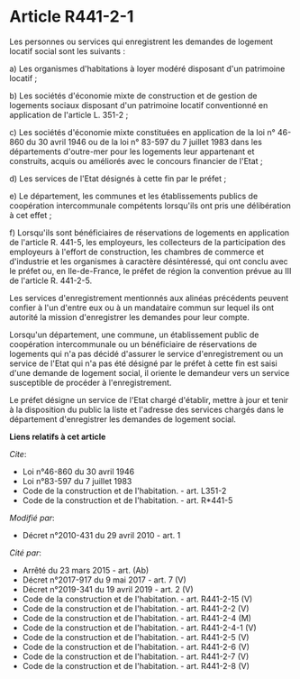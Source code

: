 # Article R441-2-1

Les personnes ou services qui enregistrent les demandes de logement locatif social sont les suivants : 

a) Les organismes d'habitations à loyer modéré disposant d'un patrimoine locatif ; 

b) Les sociétés d'économie mixte de construction et de gestion de logements sociaux disposant d'un patrimoine locatif
conventionné en application de l'article L. 351-2 ; 

c) Les sociétés d'économie mixte constituées en application de la loi n° 46-860 du 30 avril 1946 ou de la loi n° 83-597 du 7
juillet 1983 dans les départements d'outre-mer pour les logements leur appartenant et construits, acquis ou améliorés avec le
concours financier de l'Etat ; 

d) Les services de l'Etat désignés à cette fin par le préfet ; 

e) Le département, les communes et les établissements publics de coopération intercommunale compétents lorsqu'ils ont pris
une délibération à cet effet ; 

f) Lorsqu'ils sont bénéficiaires de réservations de logements en application de l'article R. 441-5, les employeurs, les
collecteurs de la participation des employeurs à l'effort de construction, les chambres de commerce et d'industrie et les
organismes à caractère désintéressé, qui ont conclu avec le préfet ou, en Ile-de-France, le préfet de région la convention
prévue au III de l'article R. 441-2-5. 

Les services d'enregistrement mentionnés aux alinéas précédents peuvent confier à l'un d'entre eux ou à un mandataire commun
sur lequel ils ont autorité la mission d'enregistrer les demandes pour leur compte. 

Lorsqu'un département, une commune, un établissement public de coopération intercommunale ou un bénéficiaire de réservations
de logements qui n'a pas décidé d'assurer le service d'enregistrement ou un service de l'Etat qui n'a pas été désigné par le
préfet à cette fin est saisi d'une demande de logement social, il oriente le demandeur vers un service susceptible de
procéder à l'enregistrement. 

Le préfet désigne un service de l'Etat chargé d'établir, mettre à jour et tenir à la disposition du public la liste et
l'adresse des services chargés dans le département d'enregistrer les demandes de logement social.

**Liens relatifs à cet article**

_Cite_:

  - Loi n°46-860 du 30 avril 1946
  - Loi n°83-597 du 7 juillet 1983
  - Code de la construction et de l'habitation. - art. L351-2
  - Code de la construction et de l'habitation. - art. R*441-5

_Modifié par_:

  - Décret n°2010-431 du 29 avril 2010 - art. 1

_Cité par_:

  - Arrêté du 23 mars 2015 - art. (Ab)
  - Décret n°2017-917 du 9 mai 2017 - art. 7 (V)
  - Décret n°2019-341 du 19 avril 2019 - art. 2 (V)
  - Code de la construction et de l'habitation. - art. R441-2-15 (V)
  - Code de la construction et de l'habitation. - art. R441-2-2 (V)
  - Code de la construction et de l'habitation. - art. R441-2-4 (M)
  - Code de la construction et de l'habitation. - art. R441-2-4-1 (V)
  - Code de la construction et de l'habitation. - art. R441-2-5 (V)
  - Code de la construction et de l'habitation. - art. R441-2-6 (V)
  - Code de la construction et de l'habitation. - art. R441-2-7 (V)
  - Code de la construction et de l'habitation. - art. R441-2-8 (V)
